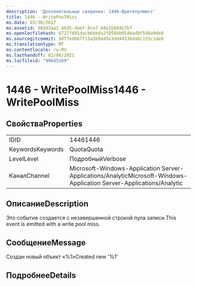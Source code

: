 ```yaml
---
description: 'Дополнительные сведения: 1446-Вритепулмисс'
title: 1446 - WritePoolMiss
ms.date: 03/30/2017
ms.assetid: 48dd3aa2-46d5-4bbf-8ce7-68e1b684b7b7
ms.openlocfilehash: 6727fd91dacb6bbda2f850bb054badbf598a9de0
ms.sourcegitcommit: ddf7edb67715a5b9a45e3dd44536dabc153c1de0
ms.translationtype: MT
ms.contentlocale: ru-RU
ms.lasthandoff: 02/06/2021
ms.locfileid: "99645169"
---
```

# <a name="1446---writepoolmiss"></a><span data-ttu-id="1c264-103">1446 - WritePoolMiss</span><span class="sxs-lookup"><span data-stu-id="1c264-103">1446 - WritePoolMiss</span></span>

## <a name="properties"></a><span data-ttu-id="1c264-104">Свойства</span><span class="sxs-lookup"><span data-stu-id="1c264-104">Properties</span></span>  
  
|||  
|-|-|  
|<span data-ttu-id="1c264-105">ID</span><span class="sxs-lookup"><span data-stu-id="1c264-105">ID</span></span>|<span data-ttu-id="1c264-106">1446</span><span class="sxs-lookup"><span data-stu-id="1c264-106">1446</span></span>|  
|<span data-ttu-id="1c264-107">Keywords</span><span class="sxs-lookup"><span data-stu-id="1c264-107">Keywords</span></span>|<span data-ttu-id="1c264-108">Quota</span><span class="sxs-lookup"><span data-stu-id="1c264-108">Quota</span></span>|  
|<span data-ttu-id="1c264-109">Level</span><span class="sxs-lookup"><span data-stu-id="1c264-109">Level</span></span>|<span data-ttu-id="1c264-110">Подробный</span><span class="sxs-lookup"><span data-stu-id="1c264-110">Verbose</span></span>|  
|<span data-ttu-id="1c264-111">Канал</span><span class="sxs-lookup"><span data-stu-id="1c264-111">Channel</span></span>|<span data-ttu-id="1c264-112">Microsoft-Windows-Application Server-Applications/Analytic</span><span class="sxs-lookup"><span data-stu-id="1c264-112">Microsoft-Windows-Application Server-Applications/Analytic</span></span>|  
  
## <a name="description"></a><span data-ttu-id="1c264-113">Описание</span><span class="sxs-lookup"><span data-stu-id="1c264-113">Description</span></span>  

 <span data-ttu-id="1c264-114">Это событие создается с незавершенной строкой пула записи.</span><span class="sxs-lookup"><span data-stu-id="1c264-114">This event is emitted with a write pool miss.</span></span>  
  
## <a name="message"></a><span data-ttu-id="1c264-115">Сообщение</span><span class="sxs-lookup"><span data-stu-id="1c264-115">Message</span></span>  

 <span data-ttu-id="1c264-116">Создан новый объект «%1»</span><span class="sxs-lookup"><span data-stu-id="1c264-116">Created new '%1'</span></span>  
  
## <a name="details"></a><span data-ttu-id="1c264-117">Подробнее</span><span class="sxs-lookup"><span data-stu-id="1c264-117">Details</span></span>
